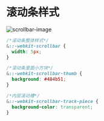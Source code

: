# 滚动条样式

![scrollbar-image](https://gcore.jsdelivr.net/gh/zaixiadingdangmao/imageStore/scrollbar-image.png)

```scss
/*滚动条整体样式*/
&::-webkit-scrollbar {
  width: 5px;
}

/*滚动条里面小方块*/
&::-webkit-scrollbar-thumb {
  background: #484b51;
}

/*内层滚动槽*/
&::-webkit-scrollbar-track-piece {
  background-color: transparent;
}
```
